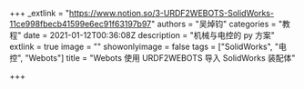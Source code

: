 +++
_extlink = "https://www.notion.so/3-URDF2WEBOTS-SolidWorks-11ce998fbecb41599e6ec91f63197b97"
authors = "吴焯钧"
categories = "教程"
date = 2021-01-12T00:36:08Z
description = "机械与电控的 py 方案"
extlink = true
image = ""
showonlyimage = false
tags = ["SolidWorks", "电控", "Webots"]
title = "Webots 使用 URDF2WEBOTS 导入 SolidWorks 装配体"

+++
